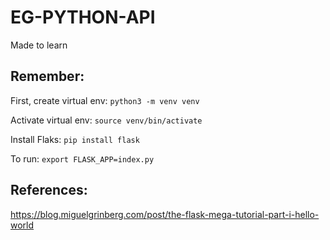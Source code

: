 # EG-PYTHON-API
Made to learn

## Remember:

First, create virtual env:
```python3 -m venv venv```

Activate virtual env:
```source venv/bin/activate```

Install Flaks:
```pip install flask```

To run:
```export FLASK_APP=index.py```

## References:
https://blog.miguelgrinberg.com/post/the-flask-mega-tutorial-part-i-hello-world